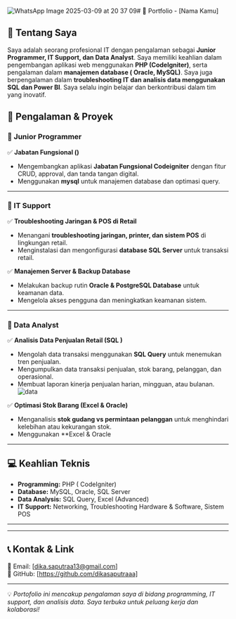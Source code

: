 ![WhatsApp Image 2025-03-09 at 20 37 09](https://github.com/user-attachments/assets/771481ae-fe7e-451e-b3ee-60499667fe6b)# 🚀 Portfolio - [Nama Kamu]

## 🏅 Tentang Saya  
Saya adalah seorang profesional IT dengan pengalaman sebagai **Junior Programmer, IT Support, dan Data Analyst**. Saya memiliki keahlian dalam pengembangan aplikasi web menggunakan **PHP (CodeIgniter)**, serta pengalaman dalam **manajemen database ( Oracle, MySQL)**. Saya juga berpengalaman dalam **troubleshooting IT dan analisis data menggunakan SQL dan Power BI**. Saya selalu ingin belajar dan berkontribusi dalam tim yang inovatif.

## 📂 Pengalaman & Proyek  

### 🔹 Junior Programmer  
✅ **Jabatan Fungsional ()**  
- Mengembangkan aplikasi **Jabatan Fungsional Codeigniter** dengan fitur CRUD, approval, dan tanda tangan digital.
- Menggunakan **mysql** untuk manajemen database dan optimasi query.  



---

### 🔹 IT Support  
✅ **Troubleshooting Jaringan & POS di Retail**  
- Menangani **troubleshooting jaringan, printer, dan sistem POS** di lingkungan retail.  
- Menginstalasi dan mengonfigurasi **database SQL Server** untuk transaksi retail.  

✅ **Manajemen Server & Backup Database**  
- Melakukan backup rutin **Oracle & PostgreSQL Database** untuk keamanan data.  
- Mengelola akses pengguna dan meningkatkan keamanan sistem.  

---

### 🔹 Data Analyst  
✅ **Analisis Data Penjualan Retail (SQL )**  
- Mengolah data transaksi menggunakan **SQL Query** untuk menemukan tren penjualan.  
- Mengumpulkan data transaksi penjualan, stok barang, pelanggan, dan operasional.
- Membuat laporan kinerja penjualan harian, mingguan, atau bulanan.
  ![data](https://github.com/user-attachments/assets/7f9abda7-9485-49c5-aeb7-352b7349dd78)

  

✅ **Optimasi Stok Barang (Excel & Oracle)**  
- Menganalisis **stok gudang vs permintaan pelanggan** untuk menghindari kelebihan atau kekurangan stok.  
- Menggunakan **Excel  & Oracle

---

## 💻 Keahlian Teknis  
- **Programming:** PHP ( CodeIgniter)
- **Database:**  MySQL, Oracle, SQL Server  
- **Data Analysis:** SQL Query, Excel (Advanced)
- **IT Support:** Networking, Troubleshooting Hardware & Software, Sistem POS  

---


---

## 📞 Kontak & Link  
📧 Email: [dika.saputraa13@gmail.com]  
🔗 GitHub: [https://github.com/dikasaputraaa]  

---

💡 *Portofolio ini mencakup pengalaman saya di bidang programming, IT support, dan analisis data. Saya terbuka untuk peluang kerja dan kolaborasi!*
